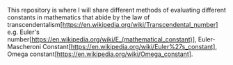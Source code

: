 This repository is where I will share different methods of evaluating different constants in mathematics that abide by the law of transcendentalism[https://en.wikipedia.org/wiki/Transcendental_number] e.g. Euler's number[https://en.wikipedia.org/wiki/E_(mathematical_constant)], Euler-Mascheroni Constant[https://en.wikipedia.org/wiki/Euler%27s_constant], Omega constant[https://en.wikipedia.org/wiki/Omega_constant]. 
